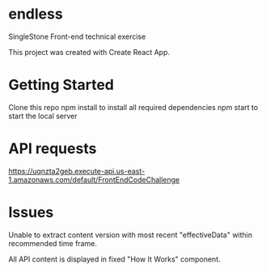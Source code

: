 # endless 
SingleStone Front-end technical exercise

This project was created with Create React App.

# Getting Started 

Clone this repo
npm install to install all required dependencies
npm start to start the local server 

# API requests 

https://uqnzta2geb.execute-api.us-east-1.amazonaws.com/default/FrontEndCodeChallenge

# Issues 

Unable to extract content version with most recent "effectiveData" within recommended time frame. 

All API content is displayed in fixed "How It Works" component.

